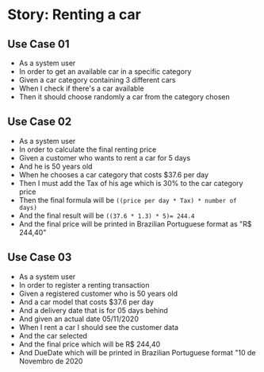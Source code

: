# Story: Renting a car
## Use Case 01

* As a system user
* In order to get an available car in a specific category
* Given a car category containing 3 different cars
* When I check if there's a car available
* Then it should choose randomly a car from the category chosen

## Use Case 02

* As a system user
* In order to calculate the final renting price
* Given a customer who wants to rent a car for 5 days
* And he is 50 years old
* When he chooses a car category that costs $37.6 per day
* Then I must add the Tax of his age which is 30% to the car category price
* Then the final formula will be `((price per day * Tax) * number of days)`
* And the final result will be `((37.6 * 1.3) * 5)= 244.4`
* And the final price will be printed in Brazilian Portuguese format as "R$ 244,40"

## Use Case 03

* As a system user
* In order to register a renting transaction
* Given a registered customer who is 50 years old
* And a car model that costs $37.6 per day
* And a delivery date that is for 05 days behind
* And given an actual date 05/11/2020
* When I rent a car I should see the customer data
* And the car selected
* And the final price which will be R$ 244,40
* And DueDate which will be printed in Brazilian Portuguese format "10 de Novembro de 2020